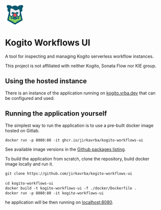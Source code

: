<img src="./public/kogito-ui.svg" width="64">

# Kogito Workflows UI

A tool for inspecting and managing Kogito serverless workflow instances.

This project is not affiliated with neither Kogito, Sonata Flow nor KIE group.

## Using the hosted instance

There is an instance of the application running on [kogito.vrba.dev](https://kogito.vrba.dev) that can be configured and used. 

## Running the application yourself

The simplest way to run the application is to use a pre-built docker image hosted on Gitlab.

```
docker run -p 8080:80 -it ghcr.io/jirkavrba/kogito-workflows-ui
```

See available image versions in the [Github packages listing](https://github.com/jirkavrba/kogito-workflows-ui/pkgs/container/kogito-workflows-ui).

To build the application from scratch, clone the repository, build docker image locally and run it.

```
git clone https://github.com/jirkavrba/kogito-workflows-ui

cd kogito-workflows-ui
docker build -t kogito-workflows-ui -f ./docker/Dockerfile .
docker run -p 8080:80 -it kogito-workflows-ui
```

he application will be then running on [localhost:8080](http://localhost:8080). 
